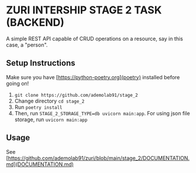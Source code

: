 # ZURI INTERSHIP STAGE 2 TASK (BACKEND)

A simple REST API capable of CRUD operations on a resource, say in this case, a "person".

## Setup Instructions

Make sure you have [https://python-poetry.org](poetry) installed before going on!

1. `git clone https://github.com/ademolab91/stage_2`
2. Change directory `cd stage_2`
3. Run `poetry install`
4. Then, run `STAGE_2_STORAGE_TYPE=db uvicorn main:app`. For using json file storage, run `uvicorn main:app`

## Usage

See [https://github.com/ademolab91/zuri/blob/main/stage_2/DOCUMENTATION.md](DOCUMENTATION.md)
